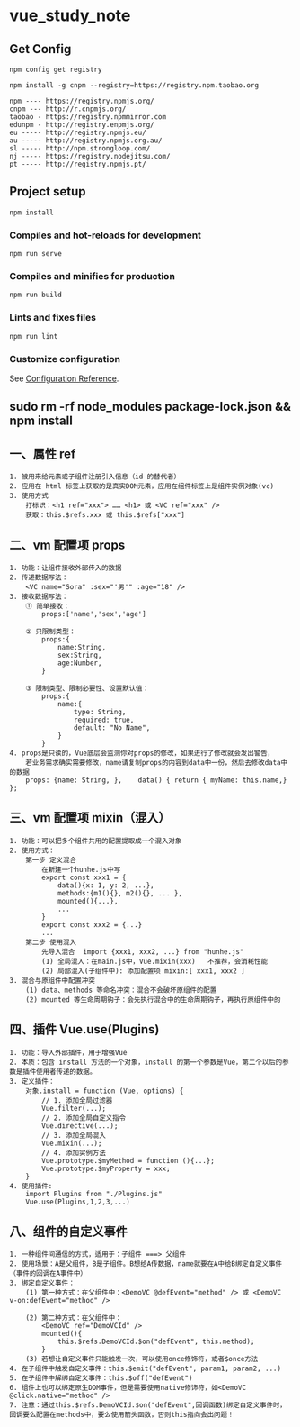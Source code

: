 # vue_study_note

## Get Config

```
npm config get registry

npm install -g cnpm --registry=https://registry.npm.taobao.org

npm ---- https://registry.npmjs.org/
cnpm --- http://r.cnpmjs.org/
taobao - https://registry.npmmirror.com
edunpm - http://registry.enpmjs.org/
eu ----- http://registry.npmjs.eu/
au ----- http://registry.npmjs.org.au/
sl ----- http://npm.strongloop.com/
nj ----- https://registry.nodejitsu.com/
pt ----- http://registry.npmjs.pt/

```

## Project setup

```
npm install
```

### Compiles and hot-reloads for development

```
npm run serve
```

### Compiles and minifies for production

```
npm run build
```

### Lints and fixes files

```
npm run lint
```

### Customize configuration

See [Configuration Reference](https://cli.vuejs.org/config/).

## sudo rm -rf node_modules package-lock.json && npm install

## 一、属性 ref

    1. 被用来给元素或子组件注册引入信息（id 的替代者）
    2. 应用在 html 标签上获取的是真实DOM元素，应用在组件标签上是组件实例对象(vc)
    3. 使用方式
        打标识：<h1 ref="xxx"> …… <h1> 或 <VC ref="xxx" />
        获取：this.$refs.xxx 或 this.$refs["xxx"]

## 二、vm 配置项 props

    1. 功能：让组件接收外部传入的数据
    2. 传递数据写法：
        <VC name="Sora" :sex="'男'" :age="18" />
    3. 接收数据写法：
        ① 简单接收：
            props:['name','sex','age']

        ② 只限制类型：
            props:{
                name:String,
                sex:String,
                age:Number,
            }

        ③ 限制类型、限制必要性、设置默认值：
            props:{
                name:{
                    type: String,
                    required: true,
                    default: "No Name",
                }
            }
    4. props是只读的，Vue底层会监测你对props的修改，如果进行了修改就会发出警告，
        若业务需求确实需要修改，name请复制props的内容到data中一份，然后去修改data中的数据
        props: {name: String, },    data() { return { myName: this.name,} };

## 三、vm 配置项 mixin（混入）

    1. 功能：可以把多个组件共用的配置提取成一个混入对象
    2. 使用方式：
        第一步 定义混合
            在新建一个hunhe.js中写
            export const xxx1 = {
                data(){x: 1, y: 2, ...},
                methods:{m1(){}, m2(){}, ... },
                mounted(){...},
                ...
            }
            export const xxx2 = {...}
            ...
        第二步 使用混入
            先导入混合  import {xxx1, xxx2, ...} from "hunhe.js"
            (1) 全局混入：在main.js中，Vue.mixin(xxx)   不推荐，会消耗性能
            (2) 局部混入(子组件中): 添加配置项 mixin:[ xxx1, xxx2 ]
    3. 混合与原组件中配置冲突
        (1) data、methods 等命名冲突：混合不会破坏原组件的配置
        (2) mounted 等生命周期钩子：会先执行混合中的生命周期钩子，再执行原组件中的

## 四、插件 Vue.use(Plugins)

    1. 功能：导入外部插件，用于增强Vue
    2. 本质：包含 install 方法的一个对象，install 的第一个参数是Vue，第二个以后的参数是插件使用者传递的数据。
    3. 定义插件：
        对象.install = function (Vue, options) {
            // 1. 添加全局过滤器
            Vue.filter(...);
            // 2. 添加全局自定义指令
            Vue.directive(...);
            // 3. 添加全局混入
            Vue.mixin(...);
            // 4. 添加实例方法
            Vue.prototype.$myMethod = function (){...};
            Vue.prototype.$myProperty = xxx;
        }
    4. 使用插件:
        import Plugins from "./Plugins.js"
        Vue.use(Plugins,1,2,3,...)

## 八、组件的自定义事件

    1. 一种组件间通信的方式，适用于：子组件 ===> 父组件
    2. 使用场景：A是父组件，B是子组件。B想给A传数据，name就要在A中给B绑定自定义事件（事件的回调在A事件中）
    3. 绑定自定义事件：
        (1) 第一种方式：在父组件中：<DemoVC @defEvent="method" /> 或 <DemoVC v-on:defEvent="method" />

        (2) 第二种方式：在父组件中：
            <DemoVC ref="DemoVCId" />
            mounted(){
                this.$refs.DemoVCId.$on("defEvent", this.method);
            }
        (3) 若想让自定义事件只能触发一次，可以使用once修饰符，或者$once方法
    4. 在子组件中触发自定义事件：this.$emit("defEvent", param1, param2, ...)
    5. 在子组件中解绑自定义事件：this.$off("defEvent")
    6. 组件上也可以绑定原生DOM事件，但是需要使用native修饰符，如<DemoVC @click.native="method" />
    7. 注意：通过this.$refs.DemoVCId.$on("defEvent",回调函数)绑定自定义事件时，回调要么配置在methods中，要么使用箭头函数，否则this指向会出问题！

